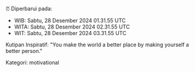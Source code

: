⏰ Diperbarui pada:
- WIB: Sabtu, 28 Desember 2024 01.31.55 UTC
- WITA: Sabtu, 28 Desember 2024 02.31.55 UTC
- WIT: Sabtu, 28 Desember 2024 03.31.55 UTC

Kutipan Inspiratif:
"You make the world a better place by making yourself a better person."


Kategori: motivational

